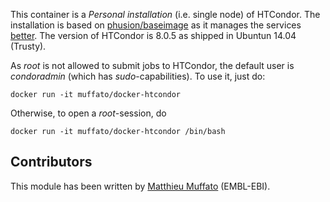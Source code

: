 
This container is a _Personal installation_ (i.e. single node) of HTCondor.
The installation is based on
[phusion/baseimage](https://hub.docker.com/r/phusion/baseimage/) as it
manages the services [better](http://phusion.github.io/baseimage-docker/).
The version of HTCondor is 8.0.5 as shipped in Ubuntun 14.04 (Trusty).

As _root_ is not allowed to submit jobs to HTCondor, the default user is
_condoradmin_ (which has _sudo_-capabilities). To use it, just do:

```
docker run -it muffato/docker-htcondor
```

Otherwise, to open a _root_-session, do

```
docker run -it muffato/docker-htcondor /bin/bash
```

Contributors
------------

This module has been written by [Matthieu Muffato](https://github.com/muffato) (EMBL-EBI).

